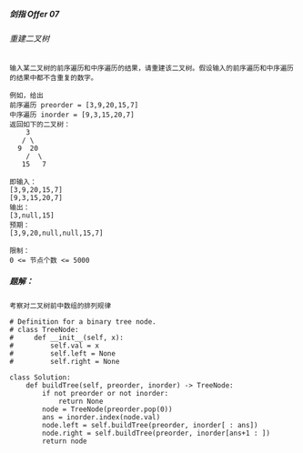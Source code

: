 ##### 剑指 Offer 07
###### 重建二叉树

`输入某二叉树的前序遍历和中序遍历的结果，请重建该二叉树。假设输入的前序遍历和中序遍历的结果中都不含重复的数字。`

```
例如，给出
前序遍历 preorder = [3,9,20,15,7]
中序遍历 inorder = [9,3,15,20,7]
返回如下的二叉树：
    3
   / \
  9  20
    /  \
   15   7
 
即输入：
[3,9,20,15,7]
[9,3,15,20,7]
输出：
[3,null,15]
预期：
[3,9,20,null,null,15,7]

限制：
0 <= 节点个数 <= 5000
```

##### 题解：
`考察对二叉树前中数组的排列规律`
```python3
# Definition for a binary tree node.
# class TreeNode:
#     def __init__(self, x):
#         self.val = x
#         self.left = None
#         self.right = None

class Solution:
    def buildTree(self, preorder, inorder) -> TreeNode:
        if not preorder or not inorder:
            return None
        node = TreeNode(preorder.pop(0))
        ans = inorder.index(node.val)
        node.left = self.buildTree(preorder, inorder[ : ans])
        node.right = self.buildTree(preorder, inorder[ans+1 : ])
        return node
```
